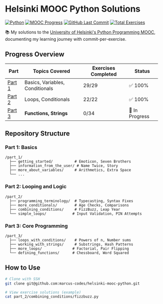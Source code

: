 # Helsinki MOOC Python Solutions

[![Python](https://img.shields.io/badge/Python-3.8-blue?logo=python&logoColor=white)](https://www.python.org/)
[![MOOC Progress](https://img.shields.io/badge/Progress-Part_3/7-4285F4)](https://programming-25.mooc.fi/)
[![GitHub Last Commit](https://img.shields.io/github/last-commit/marcus-codes/helsinki-mooc-python)](https://github.com/marcus-codes/helsinki-mooc-python)
[![Total Exercises](https://img.shields.io/badge/Total_Solved-51/85-FF6B6B)](https://github.com/marcus-codes/helsinki-mooc-python)

📚 My solutions to the [University of Helsinki's Python Programming MOOC](https://programming-25.mooc.fi/), documenting my learning journey with commit-per-exercise.

## Progress Overview
| Part | Topics Covered | Exercises Completed | Status |
|------|----------------|---------------------|--------|
| [Part 1](/part_1/) | Basics, Variables, Conditionals | 29/29 | ✅ 100% |
| [Part 2](/part_2/) | Loops, Conditionals | 22/22 | ✅ 100% |
| [Part 3](/part_3/) | **Functions, Strings** | 0/34 | 🔄 In Progress |

## Repository Structure
### Part 1: Basics
```text
/part_1/
  ├── getting_started/          # Emoticon, Seven Brothers
  ├── information_from_the_user/ # Name Twice, Story
  ├── more_about_variables/     # Arithmetics, Extra Space
  └── ...
```

### Part 2: Looping and Logic
```text
/part_2/
  ├── programming_terminology/  # Typecasting, Syntax Fixes
  ├── more_conditionals/        # Age Checks, Comparisons
  ├── combining_conditions/     # FizzBuzz, Leap Year
  └── simple_loops/            # Input Validation, PIN Attempts
```

### Part 3: Core Programming
```text
/part_3/
  ├── loops_with_conditions/    # Powers of n, Number sums
  ├── working_with_strings/     # Substrings, Hash Patterns
  ├── more_loops/              # Factorial, Pair Flipping
  └── defining_functions/      # Chessboard, Word Squared
```

## How to Use
```bash
# Clone with SSH
git clone git@github.com:marcus-codes/helsinki-mooc-python.git

# View exercise solutions (example)
cat part_2/combining_conditions/fizzbuzz.py
```

